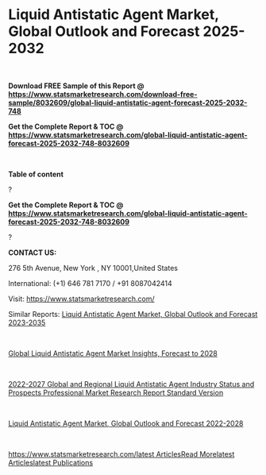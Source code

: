 <h1>Liquid Antistatic Agent Market, Global Outlook and Forecast 2025-2032</h1><br/><p><strong>Download FREE Sample of this Report @ <a href="https://www.statsmarketresearch.com/download-free-sample/8032609/global-liquid-antistatic-agent-forecast-2025-2032-748">https://www.statsmarketresearch.com/download-free-sample/8032609/global-liquid-antistatic-agent-forecast-2025-2032-748</a></strong></p>
 
 
 
 <div><b>Get the Complete Report & TOC @ <a href="https://www.statsmarketresearch.com/global-liquid-antistatic-agent-forecast-2025-2032-748-8032609">https://www.statsmarketresearch.com/global-liquid-antistatic-agent-forecast-2025-2032-748-8032609</a></b></div>
 
 
 
 <p><br />
 
 <b>Table of content</b></p>
 
 
 
 <p>? </p>
 
 
 
 <div><b>Get the Complete Report & TOC @ <a href="https://www.statsmarketresearch.com/global-liquid-antistatic-agent-forecast-2025-2032-748-8032609">https://www.statsmarketresearch.com/global-liquid-antistatic-agent-forecast-2025-2032-748-8032609</a></b></div>
 
 
 
 <p>? </p>
 
 
 
 <p><b>CONTACT US:</b><br />
 
 276 5th Avenue, New York , NY 10001,United States<br />
 
 International: (+1) 646 781 7170 / +91 8087042414<br />
 
 Visit: <a href="https://www.statsmarketresearch.com/">https://www.statsmarketresearch.com/</a><br />
 
 Similar Reports: <a href="https://www.statsmarketresearch.com/global-liquid-antistatic-agent-forecast-2025-2032-748-8032609">Liquid Antistatic Agent Market, Global Outlook and Forecast 2023-2035</a><br />
 
 <br />
 
 <a href="https://www.statsmarketresearch.com/global-liquid-antistatic-agent-forecast-2025-2032-748-8032609">Global Liquid Antistatic Agent Market Insights, Forecast to 2028</a><br />
 
 <br />
 
 <a href="https://www.statsmarketresearch.com/global-liquid-antistatic-agent-forecast-2025-2032-748-8032609">2022-2027 Global and Regional Liquid Antistatic Agent Industry Status and Prospects Professional Market Research Report Standard Version</a><br />
 
 <br />
 
 <a href="https://www.statsmarketresearch.com/global-liquid-antistatic-agent-forecast-2025-2032-748-8032609">Liquid Antistatic Agent Market, Global Outlook and Forecast 2022-2028</a><br />
 
 <br />
 
 <a href="https://gyeongbokgung.com">https://www.statsmarketresearch.com/</a><a href="https://hallyeomaritime.com">latest Articles</a><a href="https://jingwansa.com">Read More</a><a href="https://nguoiviet.jp/">latest Articles</a><a href="https://www.intelmarketresearch.com/">latest Publications</a></p>